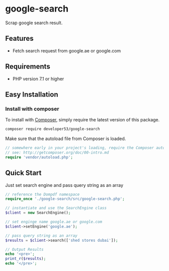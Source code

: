 # google-search
Scrap google search result.

## Features

 * Fetch search request from google.ae or google.com

 ## Requirements

 * PHP version 7.1 or higher

 ## Easy Installation

### Install with composer

To install with [Composer](https://getcomposer.org/), simply require the
latest version of this package.

```bash
composer require developer53/google-search
```

Make sure that the autoload file from Composer is loaded.

```php
// somewhere early in your project's loading, require the Composer autoloader
// see: http://getcomposer.org/doc/00-intro.md
require 'vendor/autoload.php';

```

## Quick Start

Just set search engine and pass query string as an array

```php
// reference the Dompdf namespace
require_once './google-search/src/google-search.php';

// instantiate and use the SearchEngine class
$client = new SearchEngine();

// set enginge name google.ae or google.com
$client->setEngine('google.ae');

// pass query string as an array
$results = $client->search(['shed stores dubai']);

// Output Results
echo '<pre>';
print_r($results);
echo '</pre>';
